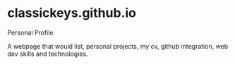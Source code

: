 # classickeys.github.io
Personal Profile

A webpage that would list, personal projects, my cv, github integration, web dev skills and technologies.
